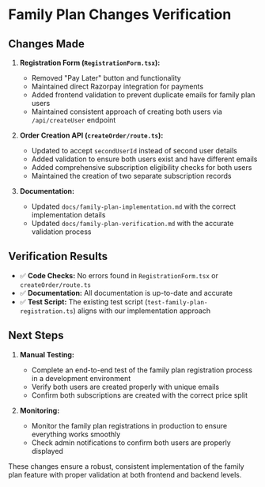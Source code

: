 # Family Plan Changes Verification

## Changes Made

1. **Registration Form (`RegistrationForm.tsx`):**
   - Removed "Pay Later" button and functionality
   - Maintained direct Razorpay integration for payments
   - Added frontend validation to prevent duplicate emails for family plan users
   - Maintained consistent approach of creating both users via `/api/createUser` endpoint

2. **Order Creation API (`createOrder/route.ts`):**
   - Updated to accept `secondUserId` instead of second user details
   - Added validation to ensure both users exist and have different emails
   - Added comprehensive subscription eligibility checks for both users
   - Maintained the creation of two separate subscription records

3. **Documentation:**
   - Updated `docs/family-plan-implementation.md` with the correct implementation details
   - Updated `docs/family-plan-verification.md` with the accurate validation process

## Verification Results

- ✅ **Code Checks:** No errors found in `RegistrationForm.tsx` or `createOrder/route.ts`
- ✅ **Documentation:** All documentation is up-to-date and accurate
- ✅ **Test Script:** The existing test script (`test-family-plan-registration.ts`) aligns with our implementation approach

## Next Steps

1. **Manual Testing:**
   - Complete an end-to-end test of the family plan registration process in a development environment
   - Verify both users are created properly with unique emails
   - Confirm both subscriptions are created with the correct price split

2. **Monitoring:**
   - Monitor the family plan registrations in production to ensure everything works smoothly
   - Check admin notifications to confirm both users are properly displayed

These changes ensure a robust, consistent implementation of the family plan feature with proper validation at both frontend and backend levels.
